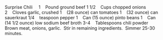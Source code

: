 Surprise Chili
 
 
1    Pound ground beef
1 1/2    Cups chopped onions
2    Cloves garlic, crushed
1    (28 ounce) can tomatoes
1    (32 ounce) can sauerkraut
1/4    teaspoon pepper
1    Can (15 ounce) pinto beans
1    Can (14 1/2 ounce) low sodium beef broth
3-4    Tablespoons chili powder
 
 
Brown meat, onions, garlic.  Stir in remaining ingredients.  Simmer 25-30 minutes.
